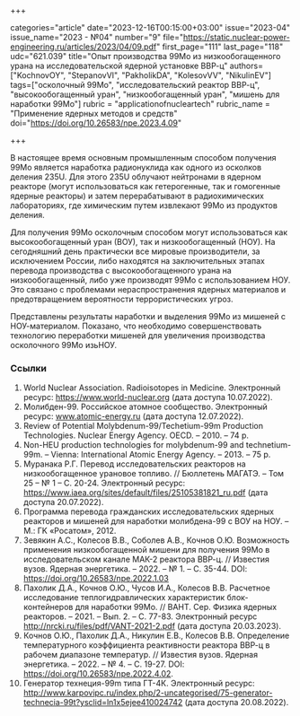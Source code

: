 +++

categories="article"
date="2023-12-16T00:15:00+03:00"
issue="2023-04"
issue_name="2023 - №04"
number="9"
file="https://static.nuclear-power-engineering.ru/articles/2023/04/09.pdf"
first_page="111"
last_page="118"
udc="621.039"
title="Опыт производства 99Мо из низкообогащенного урана на исследовательской ядерной установке ВВР-ц"
authors=["KochnovOY", "StepanovVI", "PakholikDA", "KolesovVV", "NikulinEV"]
tags=["осколочный 99Мо", "исследовательский реактор ВВР-ц", "высокообогащенный уран", "низкообогащенный уран", "мишень для наработки 99Мо"]
rubric = "applicationofnucleartech"
rubric_name = "Применение ядерных методов и средств"
doi="https://doi.org/10.26583/npe.2023.4.09"

+++

В настоящее время основным промышленным способом получения 99Мо является наработка радионуклида как одного из осколков деления 235U. Для этого 235U облучают нейтронами в ядерном реакторе (могут использоваться как гетерогенные, так и гомогенные ядерные реакторы) и затем перерабатывают в радиохимических лабораториях, где химическим путем извлекают 99Мо из продуктов деления.

Для получения 99Мо осколочным способом могут использоваться как высокообогащенный уран (ВОУ), так и низкообогащенный (НОУ). На сегодняшний день практически все мировые производители, за исключением России, либо находятся на заключительных этапах перевода производства с высокообогащенного урана на низкообогащенный, либо уже производят 99Мо с использованием НОУ. Это связано с проблемами нераспространения ядерных материалов и предотвращением вероятности террористических угроз.

Представлены результаты наработки и выделения 99Мо из мишеней с НОУ-материалом. Показано, что необходимо совершенствовать технологию переработки мишеней для увеличения производства осколочного 99Мо изьНОУ.

### Ссылки

1. World Nuclear Association. Radioisotopes in Medicine. Электронный ресурс: https://www.world-nuclear.org (дата доступа 10.07.2022).
2. Молибден-99. Российское атомное сообщество. Электронный ресурс: www.atomic-energy.ru (дата доступа 12.07.2022).
3. Review of Potential Molybdenum-99/Techetium-99m Production Technologies. Nuclear Energy Agency. OECD. – 2010. – 74 р.
4. Non-HEU production technologies for molybdenum-99 and technetium- 99m. – Vienna: International Atomic Energy Agency. – 2013. – 75 р.
5. Муранака Р.Г. Перевод исследовательских реакторов на низкообогащенное урановое топливо. // Бюллетень МАГАТЭ. – Том 25 – № 1 – С. 20-24. Электронный ресурс: https://www.iaea.org/sites/default/files/25105381821_ru.pdf (дата доступа 20.07.2022).
6. Программа перевода гражданских исследовательских ядерных реакторов и мишеней для наработки молибдена-99 с ВОУ на НОУ. – М.: ГK «Росатом», 2012.
7. Зевякин А.С., Колесов В.В., Соболев А.В., Кочнов О.Ю. Возможность применения низкообогащенной мишени для получения 99Мо в исследовательском канале МАК-2 реактора ВВР-ц. // Известия вузов. Ядерная энергетика. – 2022. – № 1. – С. 35-44. DOI: https://doi.org/10.26583/npe.2022.1.03
8. Пахолик Д.А., Кочнов О.Ю., Чусов И.А., Колесов В.В. Расчетное исследование теплогидравлических характеристик блок-контейнеров для наработки 99Мо. // ВАНТ. Сер. Физика ядерных реакторов. – 2021. – Вып. 2. – С. 77-83. Электронный ресурс http://nrcki.ru/files/pdf/VANT-2021-2.pdf (дата доступа 20.03.2023).
9. Кочнов О.Ю., Пахолик Д.А., Никулин Е.В., Колесов В.В. Определение температурного коэффициента реактивности реактора ВВР-ц в рабочем диапазоне температур. // Известия вузов. Ядерная энергетика. – 2022. – № 4. – С. 19-27. DOI: https://doi.org/10.26583/npe.2022.4.02.
10. Генератор технеция-99m типа ГТ-4К. Электронный ресурс: http://www.karpovipc.ru/index.php/2-uncategorised/75-generator-technecia-99t?ysclid=ln1x5ejee410024742 (дата доступа 20.08.2022).